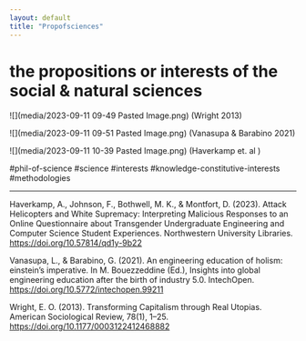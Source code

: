 ```yaml
---
layout: default
title: "Propofsciences"
---
```


# the propositions or interests of the social & natural sciences

![](media/2023-09-11 09-49 Pasted Image.png)
(Wright 2013)

![](media/2023-09-11 09-51 Pasted Image.png)
(Vanasupa & Barabino 2021)

![](media/2023-09-11 10-39 Pasted Image.png)
(Haverkamp et. al )

#phil-of-science #science #interests #knowledge-constitutive-interests
#methodologies 
__________
Haverkamp, A., Johnson, F., Bothwell, M. K., & Montfort, D. (2023). Attack Helicopters and White Supremacy: Interpreting Malicious Responses to an Online Questionnaire about Transgender Undergraduate Engineering and Computer Science Student Experiences. Northwestern University Libraries. https://doi.org/10.57814/qd1y-9b22

Vanasupa, L., & Barabino, G. (2021). An engineering education of holism: einstein’s imperative. In M. Bouezzeddine (Ed.), Insights into global engineering education after the birth of industry 5.0. IntechOpen. https://doi.org/10.5772/intechopen.99211

Wright, E. O. (2013). Transforming Capitalism through Real Utopias. American Sociological Review, 78(1), 1–25. https://doi.org/10.1177/0003122412468882